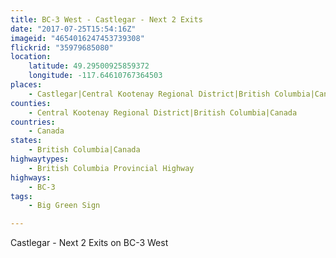 ```yaml
---
title: BC-3 West - Castlegar - Next 2 Exits
date: "2017-07-25T15:54:16Z"
imageid: "4654016247453739308"
flickrid: "35979685080"
location:
    latitude: 49.29500925859372
    longitude: -117.64610767364503
places:
    - Castlegar|Central Kootenay Regional District|British Columbia|Canada
counties:
    - Central Kootenay Regional District|British Columbia|Canada
countries:
    - Canada
states:
    - British Columbia|Canada
highwaytypes:
    - British Columbia Provincial Highway
highways:
    - BC-3
tags:
    - Big Green Sign

---
```

Castlegar - Next 2 Exits on BC-3 West